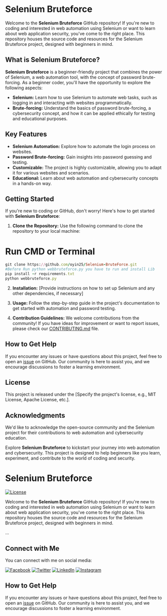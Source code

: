 # Selenium Bruteforce

Welcome to the **Selenium Bruteforce** GitHub repository! If you're new to coding and interested in web automation using Selenium or want to learn about web application security, you've come to the right place. This repository houses the source code and resources for the Selenium Bruteforce project, designed with beginners in mind.

## What is Selenium Bruteforce?

**Selenium Bruteforce** is a beginner-friendly project that combines the power of Selenium, a web automation tool, with the concept of password brute-forcing. As a beginner coder, you'll have the opportunity to explore the following aspects:

- **Selenium:** Learn how to use Selenium to automate web tasks, such as logging in and interacting with websites programmatically.
- **Brute-forcing:** Understand the basics of password brute-forcing, a cybersecurity concept, and how it can be applied ethically for testing and educational purposes.

## Key Features

- **Selenium Automation:** Explore how to automate the login process on websites.
- **Password Brute-forcing:** Gain insights into password guessing and testing.
- **Customizable:** The project is highly customizable, allowing you to adapt it for various websites and scenarios.
- **Educational:** Learn about web automation and cybersecurity concepts in a hands-on way.

## Getting Started

If you're new to coding or GitHub, don't worry! Here's how to get started with **Selenium Bruteforce**:

1. **Clone the Repository:** Use the following command to clone the repository to your local machine:


# Run CMD or Terminal
```ruby
git clone https://github.com/oyin25/Selenium-BruteForce.git
#Before Run python webbruteforce.py you have to run and install Lib
pip install -r requirements.txt 
python webbruteforce.py
```


2. **Installation:** [Provide instructions on how to set up Selenium and any other dependencies, if necessary]

3. **Usage:** Follow the step-by-step guide in the project's documentation to get started with automation and password testing.

4. **Contribution Guidelines:** We welcome contributions from the community! If you have ideas for improvement or want to report issues, please check our [CONTRIBUTING.md](link-to-CONTRIBUTING.md) file.

## How to Get Help

If you encounter any issues or have questions about this project, feel free to open an [issue](link-to-issues) on GitHub. Our community is here to assist you, and we encourage discussions to foster a learning environment.

## License

This project is released under the [Specify the project's license, e.g., MIT License, Apache License, etc.].

## Acknowledgments

We'd like to acknowledge the open-source community and the Selenium project for their contributions to web automation and cybersecurity education.

Explore **Selenium Bruteforce** to kickstart your journey into web automation and cybersecurity. This project is designed to help beginners like you learn, experiment, and contribute to the world of coding and security.


# Selenium Bruteforce

[![License](https://img.shields.io/badge/License-MIT-blue.svg)](LICENSE)

Welcome to the **Selenium Bruteforce** GitHub repository! If you're new to coding and interested in web automation using Selenium or want to learn about web application security, you've come to the right place. This repository houses the source code and resources for the Selenium Bruteforce project, designed with beginners in mind.

...

## Connect with Me

You can connect with me on social media:

[![Facebook](https://img.icons8.com/color/48/000000/facebook.png)](https://www.facebook.com/mrhost1)
[![Twitter](https://img.icons8.com/color/48/000000/twitter.png)](https://twitter.com/mrhost1)
[![LinkedIn](https://img.icons8.com/color/48/000000/linkedin.png)](https://www.linkedin.com/in/mrhost1)
[![Instagram](https://img.icons8.com/color/48/000000/instagram.png)](https://www.instagram.com/mrhost1)

## How to Get Help

If you encounter any issues or have questions about this project, feel free to open an [issue](link-to-issues) on GitHub. Our community is here to assist you, and we encourage discussions to foster a learning environment.
